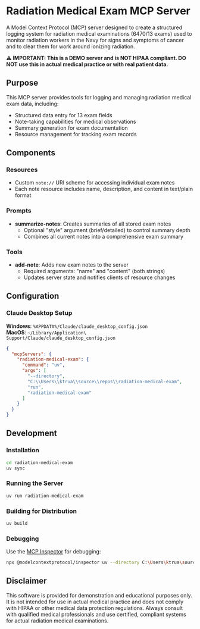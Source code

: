 # Radiation Medical Exam MCP Server

A Model Context Protocol (MCP) server designed to create a structured logging system for radiation medical examinations (6470/13 exams) used to monitor radiation workers in the Navy for signs and symptoms of cancer and to clear them for work around ionizing radiation.

**⚠️ IMPORTANT: This is a DEMO server and is NOT HIPAA compliant. DO NOT use this in actual medical practice or with real patient data.**

## Purpose

This MCP server provides tools for logging and managing radiation medical exam data, including:
- Structured data entry for 13 exam fields
- Note-taking capabilities for medical observations
- Summary generation for exam documentation
- Resource management for tracking exam records

## Components

### Resources
- Custom `note://` URI scheme for accessing individual exam notes
- Each note resource includes name, description, and content in text/plain format

### Prompts
- **summarize-notes**: Creates summaries of all stored exam notes
  - Optional "style" argument (brief/detailed) to control summary depth
  - Combines all current notes into a comprehensive exam summary

### Tools
- **add-note**: Adds new exam notes to the server
  - Required arguments: "name" and "content" (both strings)
  - Updates server state and notifies clients of resource changes

## Configuration

### Claude Desktop Setup

**Windows**: `%APPDATA%/Claude/claude_desktop_config.json`  
**MacOS**: `~/Library/Application\ Support/Claude/claude_desktop_config.json`

```json
{
  "mcpServers": {
    "radiation-medical-exam": {
      "command": "uv",
      "args": [
        "--directory",
        "C:\\Users\\ktrua\\source\\repos\\radiation-medical-exam",
        "run",
        "radiation-medical-exam"
      ]
    }
  }
}
```

## Development

### Installation
```bash
cd radiation-medical-exam
uv sync
```

### Running the Server
```bash
uv run radiation-medical-exam
```

### Building for Distribution
```bash
uv build
```

### Debugging
Use the [MCP Inspector](https://github.com/modelcontextprotocol/inspector) for debugging:

```bash
npx @modelcontextprotocol/inspector uv --directory C:\Users\ktrua\source\repos\radiation-medical-exam run radiation-medical-exam
```

## Disclaimer

This software is provided for demonstration and educational purposes only. It is not intended for use in actual medical practice and does not comply with HIPAA or other medical data protection regulations. Always consult with qualified medical professionals and use certified, compliant systems for actual radiation medical examinations.
